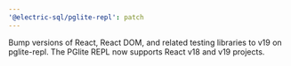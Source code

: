 ```yaml
---
'@electric-sql/pglite-repl': patch
---
```


Bump versions of React, React DOM, and related testing libraries to v19 on pglite-repl. The PGlite REPL now supports React v18 and v19 projects.

